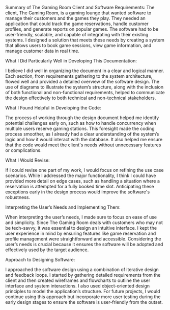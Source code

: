 Summary of The Gaming Room Client and Software Requirements:
The client, The Gaming Room, is a gaming lounge that wanted software to manage their
customers and the games they play. They needed an application that could track the game 
reservations, handle customer profiles, and generate reports on popular games. 
The software had to be user-friendly, scalable, and capable of integrating with their 
existing systems. I designed a solution that meets these needs by creating a system
that allows users to book game sessions, view game information, and manage customer 
data in real time.

What I Did Particularly Well in Developing This Documentation:

I believe I did well in organizing the document in a clear and logical manner.
Each section, from requirements gathering to the system architecture, flowed well and 
provided a detailed overview of the software design. The use of diagrams to illustrate
the system’s structure, along with the inclusion of both functional and non-functional requirements,
helped to communicate the design effectively to both technical and non-technical stakeholders.

What I Found Helpful in Developing the Code:

The process of working through the design document helped me identify potential challenges
early on, such as how to handle concurrency when multiple users reserve gaming stations. 
This foresight made the coding process smoother, as I already had a clear understanding of 
the system’s logic and how it would interact with the database. It also helped me ensure that 
the code would meet the client's needs without unnecessary features or complications.

What I Would Revise:

If I could revise one part of my work, I would focus on refining the use case scenarios.
While I addressed the major functionality, I think I could have provided more detail on 
edge cases, such as handling a situation where a reservation is attempted for a fully booked 
time slot. Anticipating these exceptions early in the design process would improve the 
software's robustness.

Interpreting the User’s Needs and Implementing Them:

When interpreting the user’s needs, I made sure to focus on ease of use and simplicity.
Since The Gaming Room deals with customers who may not be tech-savvy, it was essential to 
design an intuitive interface. I kept the user experience in mind by ensuring features like
game reservation and profile management were straightforward and accessible. Considering
the user’s needs is crucial because it ensures the software will be adopted and effectively
used by the target audience.

Approach to Designing Software:

I approached the software design using a combination of iterative design and feedback loops.
I started by gathering detailed requirements from the client and then created wireframes and
flowcharts to outline the user interface and system interactions. I also used object-oriented
design principles to model the application’s structure. For future projects, I would continue
using this approach but incorporate more user testing during the early design stages to ensure
the software is user-friendly from the outset.
